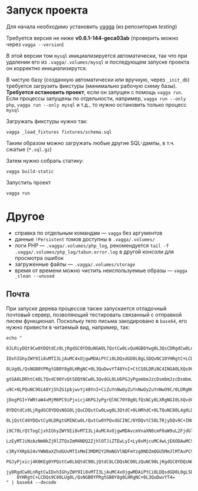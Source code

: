 Запуск проекта
==============

Для начала необходимо установить [vagga](http://vagga.readthedocs.io/en/latest/installation.html#ubuntu) (из репозитория *testing*)

Требуется версия не ниже **v0.6.1-144-geca03ab** (проверить можно через `vagga --version`)

В этой версии том `mysql` инициализируется автоматически, так что при удалении его из `.vagga/.volumes/mysql` и последующем запуске проекта он корректно инициализирутся.

В чистую базу (созданную автоматически или вручную, через `_init_db`) требуется загрузить фикстуры (минимально рабочую схему базы). **Требуется остановить проект**, если он запущен с помощь `vagga run`. Если процессы запущены по отдельности, например, `vagga run --only php`, `vagga run --only mysql` и т.д., то нужно остановить только процесс `mysql`

Загружать фикстуры нужно так:

    vagga _load_fixtures fixtures/schema.sql
    
Таким образом можно загружать любые другие SQL-дампы, в т.ч. сжатые (`*.sql.gz`)

Затем нужно собрать статику:

    vagga build-static

Запустить проект

    vagga run

Другое
======

* cправка по отдельным командам — `vagga` без аргументов
* данные `!Persistent` томов доступны в `.vagga/.volumes/`
* логи PHP — `.vagga/.volumes/php_log`, рекомендуется `tail -f .vagga/.volumes/php_log/tabun.error.log` в другой консоли для просмотра ошибок
* загруженные файлы — `.vagga/.volumes/storage`
* время от времени можно чистить неиспользуемые образы — `vagga _clean --unused`

Почта
-----

При запуске дерева процессов также запускается отладочный почтовый сервер, позволяющий тестировать связанный с отправкой писем функционал. Поскольку тело письма закодировано в `base64`, его нужно привести в читаемый вид, например, так:

    echo "
        0JLRiyDQt9Cw0YDQtdCz0LjRgdGC0YDQuNGA0L7QstCw0LvQuNGB0Ywg0L3QsCDRgdCw0LnRgtC1
        IDxhIGhyZWY9Ii8vMTI3LjAuMC4xOjgwMDAiPtCi0LDQsdGD0L0gLSDQvNC10YHRgtC+LCDQs9C0
        0LUg0L/QsNGB0YPRgtGB0Y8g0LHRgNC+0L3QuDwvYT48YnI+CtCS0LDRiNC4INGA0LXQs9C40YHR
        gtGA0LDRhtC40L7QvdC90YvQtSDQtNCw0L3QvdGL0LU6PGJyPgombmJzcDsmbmJzcDsmbmJzcDvQ
        u9C+0LPQuNC9OiA8Yj5hZG1pbjwvYj48YnI+CiZuYnNwOyZuYnNwOyZuYnNwO9C/0LDRgNC+0LvR
        jDogPGI+YWRtaW4xMjM0PC9iPjxicj4KPGJyPgrQlNC70Y8g0LfQsNCy0LXRgNGI0LXQvdC40Y8g
        0YDQtdCz0LjRgdGC0YDQsNGG0LjQuCDQstCw0Lwg0L3QtdC+0LHRhdC+0LTQuNC80L4g0LDQutGC
        0LjQstC40YDQvtCy0LDRgtGMINCw0LrQutCw0YPQvdGCINC/0YDQvtC50LTRjyDQv9C+INGB0YHR
        i9C70LrQtTogCjxhIGhyZWY9Ii8vMTI3LjAuMC4xOjgwMDAvcmVnaXN0cmF0aW9uL2FjdGl2YXRl
        LzEyMTJiNzAzNmNkZjRlZTQxZmM4NDQ2ZjhlOTJiZTEwLyI+Ly8xMjcuMC4wLjE6ODAwMC9yZWdp
        c3RyYXRpb24vYWN0aXZhdGUvMTIxMmI3MDM2Y2RmNGVlNDFmYzg0NDZmOGU5MmJlMTAvPC9hPgoK
        PGJyPjxicj4K0KEg0YPQstCw0LbQtdC90LjQtdC8LCDQsNC00LzQuNC90LjRgdGC0YDQsNGG0LjR
        jyDRgdCw0LnRgtCwIDxhIGhyZWY9Ii8vMTI3LjAuMC4xOjgwMDAiPtCi0LDQsdGD0L0gLSDQvNC1
        0YHRgtC+LCDQs9C00LUg0L/QsNGB0YPRgtGB0Y8g0LHRgNC+0L3QuDwvYT4=
    " | base64 --decode

